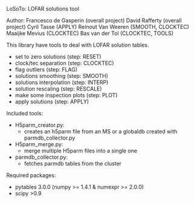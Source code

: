 LoSoTo: LOFAR solutions tool

Author:
Francesco de Gasperin (overall project)
David Rafferty (overall project)
Cyril Tasse (APPLY)
Reinout Van Weeren (SMOOTH, CLOCKTEC)
Maaijke Mevius (CLOCKTEC)
Bas van der Tol (CLOCKTEC, TOOLS)

This library have tools to deal with LOFAR solution tables.

- set to zero solutions (step: RESET)
- clock/tec separation (step: CLOCKTEC)
- flag outliers (step: FLAG)
- solutions smoothing (step: SMOOTH)
- solutions interpolation (step: INTERP)
- solution rescaling (step: RESCALE)
- make some inspection plots (step: PLOT)
- apply solutions (step: APPLY)

Included tools:

- H5parm_creator.py:
    * creates an h5parm file from an MS or a globaldb created with parmdb_collector.py
- H5parm_merge.py:
    * merge multiple H5parm files into a single one
- parmdb_collector.py:
    * fetches parmdb tables from the cluster

Required packages:

- pytables 3.0.0 (numpy >= 1.4.1 & numexpr >= 2.0.0)
- scipy >0.9
